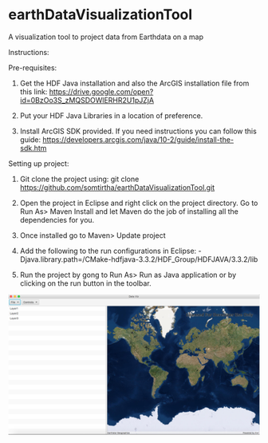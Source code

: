 # earthDataVisualizationTool
A visualization tool to project data from Earthdata on a map

Instructions:

Pre-requisites: 

1. Get the HDF Java installation and also the ArcGIS installation file from this link:
https://drive.google.com/open?id=0BzOo3S_zMQSDOWlERHR2U1pJZjA

2. Put your HDF Java Libraries in a location of preference.

3. Install ArcGIS SDK provided. If you need instructions you can follow this guide: https://developers.arcgis.com/java/10-2/guide/install-the-sdk.htm


Setting up project:

1. Git clone the project using: git clone https://github.com/somtirtha/earthDataVisualizationTool.git


2. Open the project in Eclipse and right click on the project directory.
Go to Run As> Maven Install and let Maven do the job of installing all the dependencies for you.

3. Once installed go to Maven> Update project

4. Add the following to the run configurations in Eclipse: -Djava.library.path=<PATH TO HDF JAVA LIBRARIES>/CMake-hdfjava-3.3.2/HDF_Group/HDFJAVA/3.3.2/lib

5. Run the project by gong to Run As> Run as Java application or by clicking on the run button in the toolbar.



![App snapshot!](src/resources/images/dataVisAppPic2.png)
